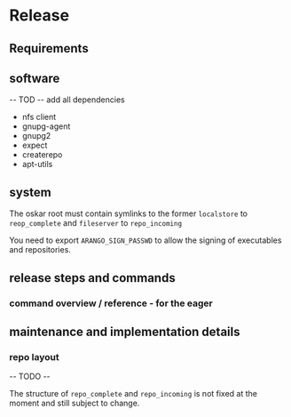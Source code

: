 # Release

## Requirements

## software
-- TOD -- add all dependencies
- nfs client
- gnupg-agent
- gnupg2
- expect
- createrepo
- apt-utils

## system

The oskar root must contain symlinks to the former
`localstore` to `reop_complete` and `fileserver` to
`repo_incoming`

You need to export `ARANGO_SIGN_PASSWD` to allow the signing
of executables and repositories.

## release steps and commands

### command overview / reference - for the eager


## maintenance and implementation details

### repo layout

-- TODO --

The structure of `repo_complete` and `repo_incoming`
is not fixed at the moment and still subject to change.
